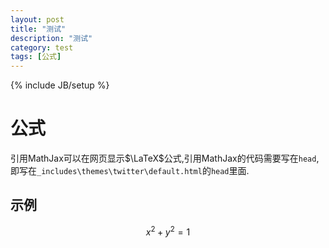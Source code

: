 ```yaml
---
layout: post
title: "测试"
description: "测试"
category: test
tags: [公式]
---
```

{% include JB/setup %}

# 公式

引用MathJax可以在网页显示$\LaTeX$公式,引用MathJax的代码需要写在`head`,即写在`_includes\themes\twitter\default.html`的`head`里面.

## 示例

$$x^2+y^2=1$$